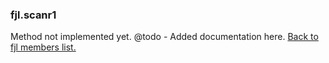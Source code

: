 ### fjl.scanr1
Method not implemented yet.
@todo - Added documentation here.
[Back to fjl members list.](#fjl-members-list)
